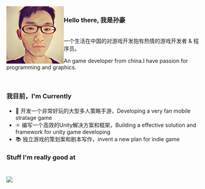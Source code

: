 <img align="left" width="150" height="150" alt="" src="https://github.com/CorvusSun/CorvusSun/blob/main/avatar.png"/>

### Hello there, 我是孙豪
 <br>
  一个生活在中国的对游戏开发抱有热情的游戏开发者 & 程序员。
  
  An game developer from china.I have passion for programming and graphics.
  
 <br>
 
### 我目前，I'm Currently

- 📱 开发一个非常好玩的大型多人策略手游，Developing a very fan mobile stratage game
- ⚛️ 编写一个高效的Unity解决方案和框架，Building a effective solution and framework for unity game developing
- 📚 独立游戏的策划案和剧本写作，invent a new plan for indie game

### Stuff I'm really good at

<p>
  <img height="40" src="https://unity-cn-cdn-prd.unitychina.cn/images/favicons/favicon.png">
  <img height="40" https://docs.microsoft.com/zh-cn/media/logos/logo_Csharp.svg">
</p>
